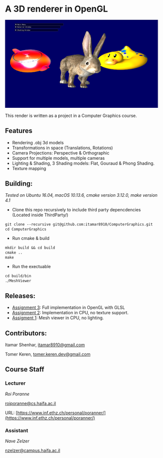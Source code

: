 # A 3D renderer in OpenGL


![Screenshot from scene](images/scene.png)

This render is written as a project in a Computer Graphics course.

## Features
* Rendering .obj 3d models
* Transformations in space (Translations, Rotations)
* Camera Projections: Perspective & Orthographic 
* Support for multiple models, multiple cameras
* Lighting & Shading, 3 Shading models: Flat, Gouraud & Phong Shading.
* Texture mapping

## Building:
*Tested on Ubuntu 16.04, macOS 10.13.6, cmake version 3.12.0, make version 4.1*
* Clone this repo recursively to include third party depencdencies (Located inside ThirdParty/)
```console
git clone --recursive git@github.com:itamar8910/ComputerGraphics.git
cd ComputerGraphics
```
* Run cmake & build
```console
mkdir build && cd build
cmake ..
make
```
* Run the exectuable
```console
cd build/bin
./MeshViewer
```

## Releases:

* [Assignment 3](https://github.com/itamar8910/ComputerGraphics/releases/tag/Assignment3): Full implementation in OpenGL with GLSL
* [Assignment 2](https://github.com/itamar8910/ComputerGraphics/releases/tag/assignment2): Implementation in CPU, no texture support.
* [Assigment 1](https://github.com/itamar8910/ComputerGraphics/releases/tag/assignment1): Mesh viewer in CPU, no lighting.

## Contributors:

Itamar Shenhar, itamar8910@gmail.com

Tomer Keren, tomer.keren.dev@gmail.com

## Course Staff 

### Lecturer
*Roi Poranne*

[roiporanne@cs.haifa.ac.il](mailto:roiporanne@cs.haifa.ac.il)

URL: [https://www.inf.ethz.ch/personal/poranner/](https://www.inf.ethz.ch/personal/poranner/)


### Assistant
*Nave Zelzer*

[nzelzer@campus.haifa.ac.il](mailto:nzelzer@campus.haifa.ac.il)
